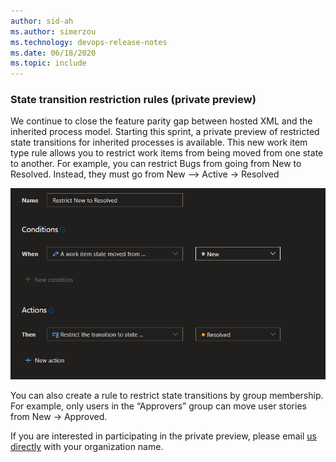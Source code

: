```yaml
---
author: sid-ah
ms.author: simerzou
ms.technology: devops-release-notes
ms.date: 06/18/2020
ms.topic: include
---
```


### State transition restriction rules (private preview)

We continue to close the feature parity gap between hosted XML and the inherited process model. Starting this sprint, a private preview of restricted state transitions for inherited processes is available. This new work item type rule allows you to restrict work items from being moved from one state to another. For example, you can restrict Bugs from going from New to Resolved. Instead, they must go from New –&gt; Active -&gt; Resolved

![State transition restriction rules.](../../media/171-boards-0-0.png)

You can also create a rule to restrict state transitions by group membership. For example, only users in the “Approvers” group can move user stories from New -&gt; Approved.

If you are interested in participating in the private preview, please email [us directly](mailto:dahellem@microsoft.com) with your organization name.
